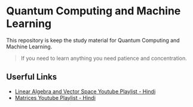 # Quantum Computing and Machine Learning

This repository is keep the study material for Quantum Computing and Machine Learning.

>If you need to learn anything you need patience and concentration.
>
## Userful Links
- [Linear Algebra and Vector Space Youtube Playlist - Hindi](https://www.youtube.com/playlist?list=PL8D5taFfp6CxzzzKoBSdNIr1yai_xLHBD)
- [Matrices Youtube Playlist - Hindi](https://www.youtube.com/watch?v=r-jQvA_0Lnw&list=PL8D5taFfp6CzPI-Z6RUFzti8IgAIVVNDk)
